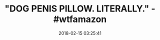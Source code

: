---
title: '"DOG PENIS PILLOW. LITERALLY." - #wtfamazon'
name: '"Dog Penis" Word Pillow (Black)'
date: '2018-02-15 03:25:41'
buy_now: >-
  https://www.amazon.com/Dog-Penis-Word-Pillow-Black/dp/B0124Y2HW8?psc=1&SubscriptionId=AKIAIA5RBQIWQVTCUEUQ&tag=coldcutdeals-20&linkCode=xm2&camp=2025&creative=165953&creativeASIN=B0124Y2HW8
description_markdown: |+
  "Dog Penis" Word Pillow (Black)

    - Dog Penis on a pillow, it makes a great gift.

    - Helvetica! We love it, you love it. It lends a modern, contemporary feel to almost anything, including this lovely Dog Penis word pillow. The subtitle and character count are printed on a delightful solid black background.

    - Made in North Carolina, USA

    - Defined as "It's a dog penis."

    - 16 inches by 16 inches

tweet_id_str: '963977585913982976'
price: $24.00
you_save: ''
asin: B0124Y2HW8
image: 'https://images-na.ssl-images-amazon.com/images/I/51PV2VmjvSL.jpg'

---